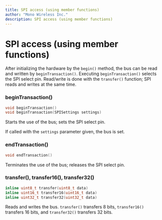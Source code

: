 ```yaml
---
title: SPI access (using member functions)
author: "Mono Wireless Inc."
description: SPI access (using member functions)
---
```

# SPI access (using member functions)

After initializing the hardware by the `begin()` method, the bus can be read and written by `beginTransaction()`. Executing `beginTransaction()` selects the SPI select pin. Read/write is done with the `transfer()` function; SPI reads and writes at the same time.



### beginTransaction()

```cpp
void beginTransaction()
void beginTransaction(SPISettings settings)
```

Starts the use of the bus; sets the SPI select pin.

If called with the `settings` parameter given, the bus is set.



### endTransaction()

```cpp
void endTransaction()
```

Terminates the use of the bus; releases the SPI select pin.



### transfer(), transfer16(), transfer32()

```cpp
inline uint8_t transfer(uint8_t data)
inline uint16_t transfer16(uint16_t data)
inline uint32_t transfer32(uint32_t data)
```

Reads and writes the bus. `transfer()` transfers 8 bits, `transfer16()` transfers 16 bits, and `transfer32()` transfers 32 bits.

